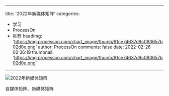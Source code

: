 
---
title: '2022年新媒体矩阵'
categories: 
 - 学习
 - ProcessOn
 - 推荐
headimg: 'https://img.processon.com/chart_image/thumb/61ce74637d9c083657b02d0e.png'
author: ProcessOn
comments: false
date: 2022-02-26 02:36:19
thumbnail: 'https://img.processon.com/chart_image/thumb/61ce74637d9c083657b02d0e.png'
---

<div>   
<img class="thumb" alt="2022年新媒体矩阵" src="https://img.processon.com/chart_image/thumb/61ce74637d9c083657b02d0e.png" referrerpolicy="no-referrer">
<p>自媒体矩阵、新媒体矩阵</p>  
</div>
            